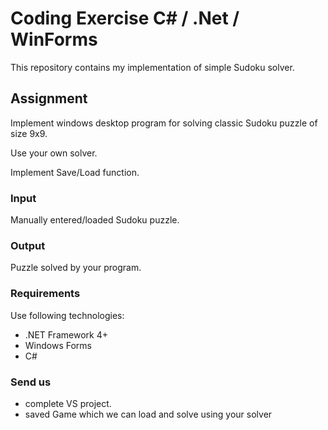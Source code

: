 # Coding Exercise C# / .Net / WinForms

This repository contains my implementation of simple Sudoku solver.

## Assignment

Implement windows desktop program for solving classic Sudoku puzzle of size 9x9.

Use your own solver.

Implement Save/Load function.

### Input
Manually entered/loaded Sudoku puzzle.

### Output
Puzzle solved by your program.

### Requirements
Use following technologies:
- .NET Framework 4+
- Windows Forms
- C#

### Send us
- complete VS project.
- saved Game which we can load and solve using your solver